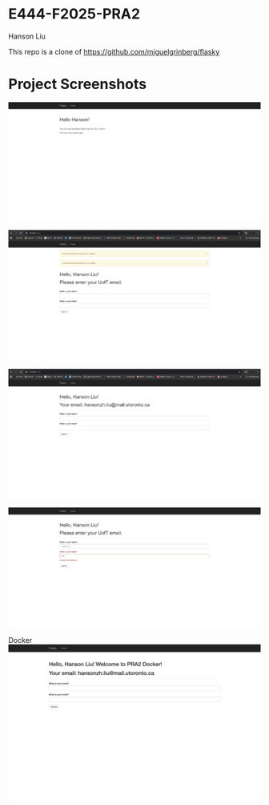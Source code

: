 # E444-F2025-PRA2

Hanson Liu

This repo is a clone of
https://github.com/miguelgrinberg/flasky

# Project Screenshots

![](screenshots/ECE444_PRA2_1.png)

![](screenshots/ECE444_PRA2_2.png)

![](screenshots/ECE444_PRA2_3.png)

![](screenshots/ECE444_PRA2_4.png)

Docker
![](screenshots/ECE444_PRA2_5.png)
